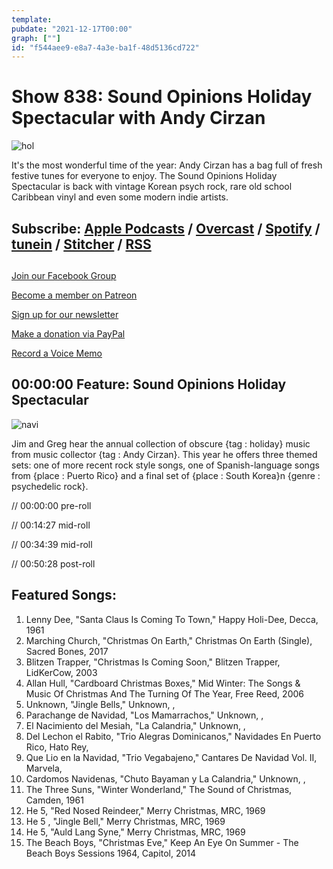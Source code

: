 ```yaml
---
template: 
pubdate: "2021-12-17T00:00"
graph: [""]
id: "f544aee9-e8a7-4a3e-ba1f-48d5136cd722"
---
```






# Show 838: Sound Opinions Holiday Spectacular with Andy Cirzan

![hol](https://static.soundopinions.org/images/2021/green-yellow-and-red-festive-minimal-christmas-sale-facebook-cover.jpeg)

It's the most wonderful time of the year: Andy Cirzan has a bag full of fresh festive tunes for everyone to enjoy. The Sound Opinions Holiday Spectacular is back with vintage Korean psych rock, rare old school Caribbean vinyl and even some modern indie artists.



## Subscribe: [Apple Podcasts](https://itunes.apple.com/us/podcast/sound-opinions/id94793843) / [Overcast](https://overcast.fm/itunes94793843/sound-opinions) / [Spotify](https://open.spotify.com/show/1kNR8YL7TBrQuRxDdS4wtU) / [tunein](https://tunein.com/podcasts/Music-Podcasts/Sound-Opinions-p60273/) / [Stitcher](http://www.stitcher.com/podcast/sound-opinions) / [RSS](https://feeds.simplecast.com/Nn6fjnB0)



## 

[Join our Facebook Group](https://bit.ly/3sivr9T)

[Become a member on Patreon](https://bit.ly/3slWZvc)

[Sign up for our newsletter](https://bit.ly/3eEvRnG)

[Make a donation via PayPal](https://bit.ly/3dmt9lU)

[Record a Voice Memo](https://bit.ly/2RyD5Ah)



## 00:00:00 Feature: Sound Opinions Holiday Spectacular

![navi](https://static.soundopinions.org/images/2021/img_8495.jpeg)

Jim and Greg hear the annual collection of obscure {tag : holiday} music from music collector {tag : Andy Cirzan}. This year he offers three themed sets: one of more recent rock style songs, one of Spanish-language songs from {place : Puerto Rico} and a final set of {place : South Korea}n {genre : psychedelic rock}.

// 00:00:00 pre-roll

// 00:14:27 mid-roll

// 00:34:39 mid-roll

// 00:50:28 post-roll



## Featured Songs:

1. Lenny Dee, "Santa Claus Is Coming To Town," Happy Holi-Dee, Decca, 1961
2. Marching Church, "Christmas On Earth," Christmas On Earth (Single), Sacred Bones, 2017
3. Blitzen Trapper, "Christmas Is Coming Soon," Blitzen Trapper, LidKerCow, 2003
4. Allan Hull, "Cardboard Christmas Boxes," Mid Winter: The Songs & Music Of Christmas And The Turning Of The Year, Free Reed, 2006
5. Unknown, "Jingle Bells," Unknown, ,
6. Parachange de Navidad, "Los Mamarrachos," Unknown, ,
7. El Nacimiento del Mesiah, "La Calandria," Unknown, ,
8. Del Lechon el Rabito, "Trio Alegras Dominicanos," Navidades En Puerto Rico, Hato Rey,
9. Que Lio en la Navidad, "Trio Vegabajeno," Cantares De Navidad Vol. II, Marvela,
10. Cardomos Navidenas, "Chuto Bayaman y La Calandria," Unknown, ,
11. The Three Suns, "Winter Wonderland," The Sound of Christmas, Camden, 1961
12. He 5, "Red Nosed Reindeer," Merry Christmas, MRC, 1969
13. He 5 , "Jingle Bell," Merry Christmas, MRC, 1969
14. He 5, "Auld Lang Syne," Merry Christmas, MRC, 1969
15. The Beach Boys, "Christmas Eve," Keep An Eye On Summer - The Beach Boys Sessions 1964, Capitol, 2014